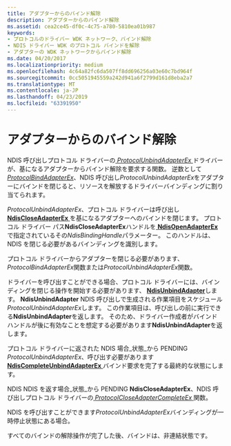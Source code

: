 ```yaml
---
title: アダプターからのバインド解除
description: アダプターからのバインド解除
ms.assetid: cea2ce45-df0c-4c75-a780-5810ea01b987
keywords:
- プロトコルのドライバー WDK ネットワーク、バインド解除
- NDIS ドライバー WDK のプロトコル バインドを解除
- アダプターの WDK ネットワークからバインド解除
ms.date: 04/20/2017
ms.localizationpriority: medium
ms.openlocfilehash: 4c64a82fc6da507ff8dd696256a03e60c7bd964f
ms.sourcegitcommit: 0cc5051945559a242d941a6f2799d161d8eba2a7
ms.translationtype: MT
ms.contentlocale: ja-JP
ms.lasthandoff: 04/23/2019
ms.locfileid: "63391950"
---
```

# <a name="unbinding-from-an-adapter"></a>アダプターからのバインド解除





NDIS 呼び出しプロトコル ドライバーの[ *ProtocolUnbindAdapterEx* ](https://msdn.microsoft.com/library/windows/hardware/ff570278)ドライバーが、基になるアダプターからバインド解除を要求する関数。 逆数として[ *ProtocolBindAdapterEx*](https://msdn.microsoft.com/library/windows/hardware/ff570220)、NDIS 呼び出し*ProtocolUnbindAdapterEx*をアダプターにバインドを閉じると、リソースを解放するドライバーバインディングに割り当てられます。

*ProtocolUnbindAdapterEx*、プロトコル ドライバーは呼び出し[ **NdisCloseAdapterEx** ](https://msdn.microsoft.com/library/windows/hardware/ff561640)を基になるアダプターへのバインドを閉じます。 プロトコル ドライバー パス**NdisCloseAdapterEx**ハンドルを[ **NdisOpenAdapterEx** ](https://msdn.microsoft.com/library/windows/hardware/ff563715)で指定されているその*NdisBindingHandle*パラメーター。 このハンドルは、NDIS を閉じる必要があるバインディングを識別します。

プロトコル ドライバーからアダプターを閉じる必要があります、 *ProtocolBindAdapterEx*関数または*ProtocolUnbindAdapterEx*関数。

ドライバーを呼び出すことができる場合、プロトコル ドライバーには、バインディングを閉じる操作を開始する必要があります、 [ **NdisUnbindAdapter**](https://msdn.microsoft.com/library/windows/hardware/ff564630)します。 **NdisUnbindAdapter** NDIS 呼び出しで生成される作業項目をスケジュール*ProtocolUnbindAdapterEx*します。 この作業項目は、呼び出しの前に実行できる**NdisUnbindAdapter**を返します。 そのため、ドライバー作成者がバインド ハンドルが後に有効なことを想定する必要があります**NdisUnbindAdapter**を返します。

プロトコル ドライバーに返された NDIS 場合\_状態\_から PENDING *ProtocolUnbindAdapterEx*、呼び出す必要があります[ **NdisCompleteUnbindAdapterEx** ](https://msdn.microsoft.com/library/windows/hardware/ff561708)バインド要求を完了する最終的な状態にします。

NDIS NDIS を返す場合\_状態\_から PENDING **NdisCloseAdapterEx**、NDIS 呼び出しプロトコル ドライバーの[ *ProtocolCloseAdapterCompleteEx* ](https://msdn.microsoft.com/library/windows/hardware/ff570236)関数。

NDIS を呼び出すことができます*ProtocolUnbindAdapterEx*バインディングが一時停止状態にある場合。

すべてのバインドの解除操作が完了した後、バインドは、非連結状態です。

 

 





